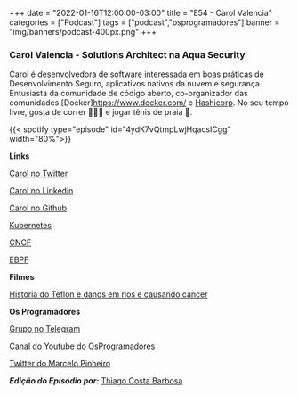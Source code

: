 +++
date = "2022-01-16T12:00:00-03:00"
title = "E54 - Carol Valencia"
categories = ["Podcast"]
tags = ["podcast","osprogramadores"]
banner = "img/banners/podcast-400px.png"
+++

### Carol Valencia - Solutions Architect na Aqua Security

Carol é desenvolvedora de software interessada em boas práticas de Desenvolvimento Seguro, aplicativos nativos da nuvem e segurança. Entusiasta da comunidade de código aberto, co-organizador das comunidades [Docker]https://www.docker.com/ e [Hashicorp](https://www.hashicorp.com/). No seu tempo livre, gosta de correr 🏃🏻‍♀️ e jogar tênis de praia 🎾.


{{< spotify type="episode" id="4ydK7vQtmpLwjHqacsICgg" width="80%">}}


**Links**

[Carol no Twitter](https://twitter.com/krol_valencia)

[Carol no Linkedin](https://www.linkedin.com/in/carolgv/)

[Carol no Github](https://github.com/krol3)

[Kubernetes](https://kubernetes.io/)

[CNCF](https://www.cncf.io/)

[EBPF](https://ebpf.io/https://ebpf.io/)


**Filmes**

[Historia do Teflon e danos em rios e causando cancer](https://en.wikipedia.org/wiki/Dark_Waters_(2019_film))


**Os Programadores**

[Grupo no Telegram](https://t.me/osprogramadores)

[Canal do Youtube do OsProgramadores](https://www.youtube.com/channel/UCt_YNYGl6K5yNXlXEQDdwWg?view_as=subscriber)

[Twitter do Marcelo Pinheiro](https://twitter.com/mpinheir)

***Edição do Episódio por:*** [Thiago Costa Barbosa](https://www.linkedin.com/in/ThiagoCostaBarbosa/)